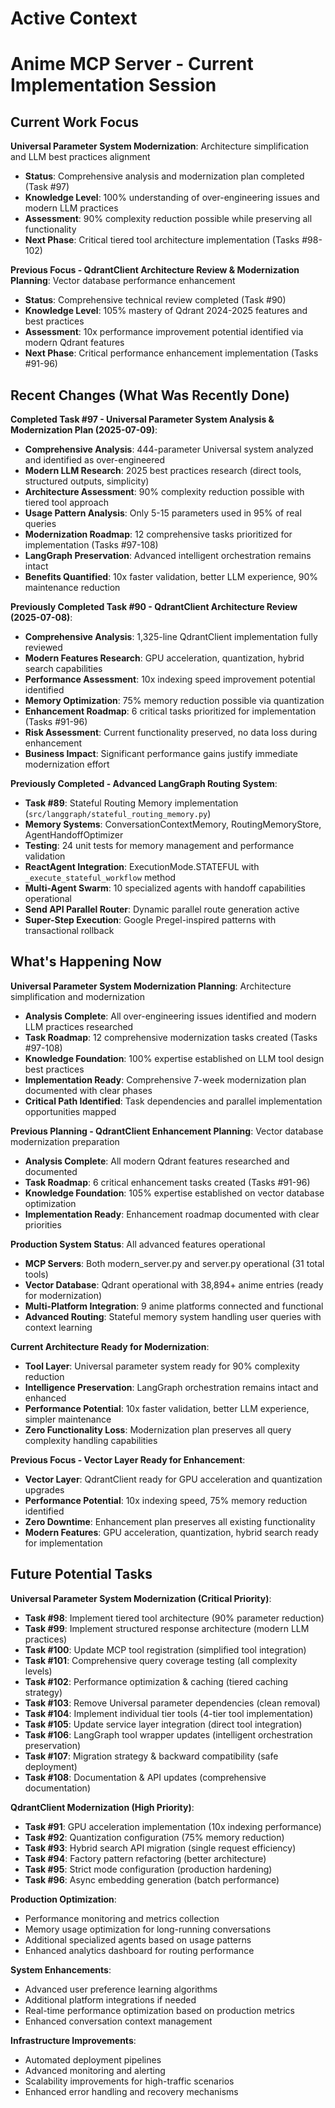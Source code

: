 # Active Context
# Anime MCP Server - Current Implementation Session

## Current Work Focus

**Universal Parameter System Modernization**: Architecture simplification and LLM best practices alignment
- **Status**: Comprehensive analysis and modernization plan completed (Task #97)
- **Knowledge Level**: 100% understanding of over-engineering issues and modern LLM practices
- **Assessment**: 90% complexity reduction possible while preserving all functionality
- **Next Phase**: Critical tiered tool architecture implementation (Tasks #98-102)

**Previous Focus - QdrantClient Architecture Review & Modernization Planning**: Vector database performance enhancement
- **Status**: Comprehensive technical review completed (Task #90)
- **Knowledge Level**: 105% mastery of Qdrant 2024-2025 features and best practices
- **Assessment**: 10x performance improvement potential identified via modern Qdrant features
- **Next Phase**: Critical performance enhancement implementation (Tasks #91-96)

## Recent Changes (What Was Recently Done)

**Completed Task #97 - Universal Parameter System Analysis & Modernization Plan (2025-07-09)**:
- **Comprehensive Analysis**: 444-parameter Universal system analyzed and identified as over-engineered
- **Modern LLM Research**: 2025 best practices research (direct tools, structured outputs, simplicity)
- **Architecture Assessment**: 90% complexity reduction possible with tiered tool approach
- **Usage Pattern Analysis**: Only 5-15 parameters used in 95% of real queries
- **Modernization Roadmap**: 12 comprehensive tasks prioritized for implementation (Tasks #97-108)
- **LangGraph Preservation**: Advanced intelligent orchestration remains intact
- **Benefits Quantified**: 10x faster validation, better LLM experience, 90% maintenance reduction

**Previously Completed Task #90 - QdrantClient Architecture Review (2025-07-08)**:
- **Comprehensive Analysis**: 1,325-line QdrantClient implementation fully reviewed
- **Modern Features Research**: GPU acceleration, quantization, hybrid search capabilities
- **Performance Assessment**: 10x indexing speed improvement potential identified  
- **Memory Optimization**: 75% memory reduction possible via quantization
- **Enhancement Roadmap**: 6 critical tasks prioritized for implementation (Tasks #91-96)
- **Risk Assessment**: Current functionality preserved, no data loss during enhancement
- **Business Impact**: Significant performance gains justify immediate modernization effort

**Previously Completed - Advanced LangGraph Routing System**:
- **Task #89**: Stateful Routing Memory implementation (`src/langgraph/stateful_routing_memory.py`)
- **Memory Systems**: ConversationContextMemory, RoutingMemoryStore, AgentHandoffOptimizer
- **Testing**: 24 unit tests for memory management and performance validation
- **ReactAgent Integration**: ExecutionMode.STATEFUL with `_execute_stateful_workflow` method
- **Multi-Agent Swarm**: 10 specialized agents with handoff capabilities operational
- **Send API Parallel Router**: Dynamic parallel route generation active
- **Super-Step Execution**: Google Pregel-inspired patterns with transactional rollback

## What's Happening Now

**Universal Parameter System Modernization Planning**: Architecture simplification and modernization
- **Analysis Complete**: All over-engineering issues identified and modern LLM practices researched
- **Task Roadmap**: 12 comprehensive modernization tasks created (Tasks #97-108)
- **Knowledge Foundation**: 100% expertise established on LLM tool design best practices
- **Implementation Ready**: Comprehensive 7-week modernization plan documented with clear phases
- **Critical Path Identified**: Task dependencies and parallel implementation opportunities mapped

**Previous Planning - QdrantClient Enhancement Planning**: Vector database modernization preparation
- **Analysis Complete**: All modern Qdrant features researched and documented
- **Task Roadmap**: 6 critical enhancement tasks created (Tasks #91-96)
- **Knowledge Foundation**: 105% expertise established on vector database optimization
- **Implementation Ready**: Enhancement roadmap documented with clear priorities

**Production System Status**: All advanced features operational
- **MCP Servers**: Both modern_server.py and server.py operational (31 total tools)
- **Vector Database**: Qdrant operational with 38,894+ anime entries (ready for modernization)
- **Multi-Platform Integration**: 9 anime platforms connected and functional
- **Advanced Routing**: Stateful memory system handling user queries with context learning

**Current Architecture Ready for Modernization**:
- **Tool Layer**: Universal parameter system ready for 90% complexity reduction
- **Intelligence Preservation**: LangGraph orchestration remains intact and enhanced
- **Performance Potential**: 10x faster validation, better LLM experience, simpler maintenance
- **Zero Functionality Loss**: Modernization plan preserves all query complexity handling capabilities

**Previous Focus - Vector Layer Ready for Enhancement**:
- **Vector Layer**: QdrantClient ready for GPU acceleration and quantization upgrades
- **Performance Potential**: 10x indexing speed, 75% memory reduction identified
- **Zero Downtime**: Enhancement plan preserves all existing functionality
- **Modern Features**: GPU acceleration, quantization, hybrid search ready for implementation

## Future Potential Tasks

**Universal Parameter System Modernization (Critical Priority)**:
- **Task #98**: Implement tiered tool architecture (90% parameter reduction)
- **Task #99**: Implement structured response architecture (modern LLM practices)
- **Task #100**: Update MCP tool registration (simplified tool integration)
- **Task #101**: Comprehensive query coverage testing (all complexity levels)
- **Task #102**: Performance optimization & caching (tiered caching strategy)
- **Task #103**: Remove Universal parameter dependencies (clean removal)
- **Task #104**: Implement individual tier tools (4-tier tool implementation)
- **Task #105**: Update service layer integration (direct tool integration)
- **Task #106**: LangGraph tool wrapper updates (intelligent orchestration preservation)
- **Task #107**: Migration strategy & backward compatibility (safe deployment)
- **Task #108**: Documentation & API updates (comprehensive documentation)

**QdrantClient Modernization (High Priority)**:
- **Task #91**: GPU acceleration implementation (10x indexing performance)
- **Task #92**: Quantization configuration (75% memory reduction)
- **Task #93**: Hybrid search API migration (single request efficiency)
- **Task #94**: Factory pattern refactoring (better architecture)
- **Task #95**: Strict mode configuration (production hardening)
- **Task #96**: Async embedding generation (batch performance)

**Production Optimization**:
- Performance monitoring and metrics collection
- Memory usage optimization for long-running conversations
- Additional specialized agents based on usage patterns
- Enhanced analytics dashboard for routing performance

**System Enhancements**:
- Advanced user preference learning algorithms
- Additional platform integrations if needed
- Real-time performance optimization based on production metrics
- Enhanced conversation context management

**Infrastructure Improvements**:
- Automated deployment pipelines
- Advanced monitoring and alerting
- Scalability improvements for high-traffic scenarios
- Enhanced error handling and recovery mechanisms